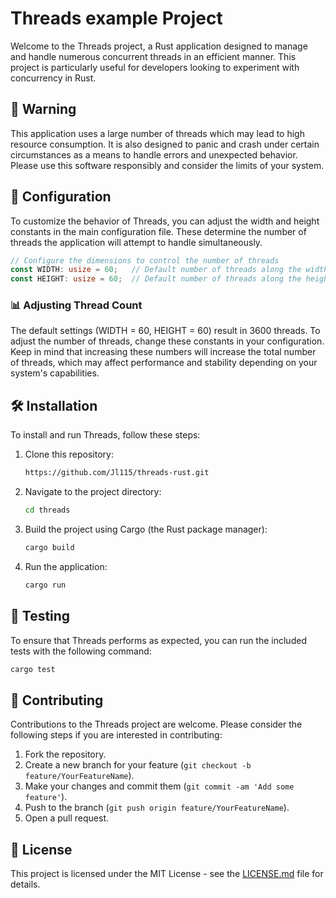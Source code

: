 # Threads example Project

Welcome to the Threads project, a Rust application designed to manage and handle numerous concurrent threads in an efficient manner. This project is particularly useful for developers looking to experiment with concurrency in Rust.

## 🚨 Warning

This application uses a large number of threads which may lead to high resource consumption. It is also designed to panic and crash under certain circumstances as a means to handle errors and unexpected behavior. Please use this software responsibly and consider the limits of your system.

## 📝 Configuration

To customize the behavior of Threads, you can adjust the width and height constants in the main configuration file. These determine the number of threads the application will attempt to handle simultaneously.

```rust
// Configure the dimensions to control the number of threads
const WIDTH: usize = 60;   // Default number of threads along the width
const HEIGHT: usize = 60;  // Default number of threads along the height
```

### 📊 Adjusting Thread Count

The default settings (WIDTH = 60, HEIGHT = 60) result in 3600 threads. To adjust the number of threads, change these constants in your configuration. Keep in mind that increasing these numbers will increase the total number of threads, which may affect performance and stability depending on your system's capabilities.

## 🛠 Installation

To install and run Threads, follow these steps:

1. Clone this repository:
   ```bash
   https://github.com/Jl115/threads-rust.git
   ```
2. Navigate to the project directory:
   ```bash
   cd threads
   ```
3. Build the project using Cargo (the Rust package manager):
   ```bash
   cargo build
      ```
4. Run the application:
   ```bash
   cargo run 
   ```

## 🧪 Testing

To ensure that Threads performs as expected, you can run the included tests with the following command:

```bash
cargo test
```

## 🤝 Contributing

Contributions to the Threads project are welcome. Please consider the following steps if you are interested in contributing:

1. Fork the repository.
2. Create a new branch for your feature (`git checkout -b feature/YourFeatureName`).
3. Make your changes and commit them (`git commit -am 'Add some feature'`).
4. Push to the branch (`git push origin feature/YourFeatureName`).
5. Open a pull request.

## 📜 License

This project is licensed under the MIT License - see the [LICENSE.md](LICENSE) file for details.
